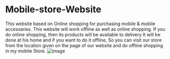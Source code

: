 # Mobile-store-Website
This website based on Online shopping for purchasing mobile &amp; mobile accessaries.
This website will work offline as well as online shopping. If you do online shopping, then its products will be available to delivery It will be done at his home and if you want to do it offline, So you can visit our store from the location given on the page of our website and do offline shopping in my mobile Store.
![image](https://github.com/user-attachments/assets/7e17f5d7-b918-442d-8405-b4caf7048a74)
